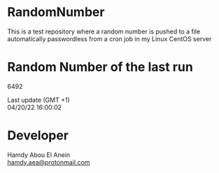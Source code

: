 # RandomNumber    
This is a test repository where a random number is pushed to a file automatically passwordless from a cron job in my Linux CentOS server    
# Random Number of the last run   
6492
      
Last update (GMT +1)    
04/20/22 16:00:02
# Developer    
Hamdy Abou El Anein   
hamdy.aea@protonmail.com
